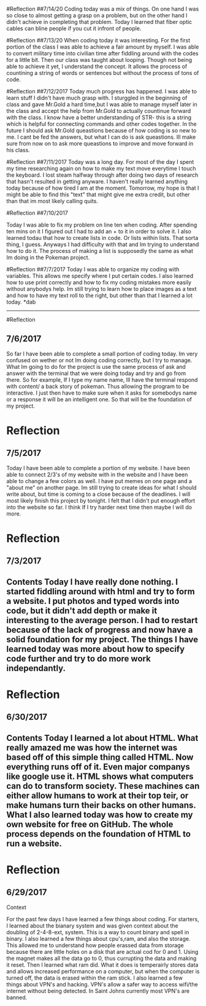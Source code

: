 #Reflection
##7/14/20
Coding today was a mix of things. On one hand I was so close to almost getting a grasp on a problem, but on the other hand I didn't achieve in completing that problem. Today I learned that fiber optic cables can bline people if you cut it infront of people.





#Reflection
##7/13/20
When coding today it was interesting. For the first portion of the class I was able to achieve a fair amount by myself. I was able to convert military time into civilian time after fiddling around with the codes for a little bit. Then our class was taught about looping. Though not being able to achieve it yet, I understand the concept. It allows the process of countining a string of words or sentences but without the process of tons of code.




#Reflection
##7/12/2017
Today much progress has happened. I was able to learn stuff I didn't have much grasp with. I sturggled in the beginning of class and gave Mr.Gold a hard time,but I was able to manage myself later in the class and accept the help from Mr.Gold to actually countinue forward with the class. I know have a better understanding of STR- this is a string which is helpful for connecting commands and other codes together. In the future I should ask Mr.Gold queastions because of how coding is so new to me. I cant be fed the answers, but what I can do is ask queastions. Ill make sure from now on to ask more queastions to improve and move forward in his class.




#Reflection
##7/11/2017
Today was a long day. For most of the day I spent my time researching again on how to make my text move everytime I touch the keyboard. I lost steam halfway through after doing two days of research that hasn't resulted in getting anyware. I haven't really learned anything today because of how tired I am at the moment. Tomorrow, my hope is that I might be able to find this "text" that might give me extra credit, but other than that im most likely calling quits.


#Reflection
##7/10/2017

Today I was able to fix my problem on line ten when coding. After spending ten mins on it I figured out I had to add an + to it in order to solve it. I also learned todau that how to create lists in code. Or lists within lists. That sorta thing, I guess. Anyways I had difficulty with that and Im trying to understand how to do it. The process of making a list is supposedly the same as what Im doing in the Pokeman project.


#Reflection
##7/7/2017
Today I was able to organize my coding with variables. This allows me specify where I put certain codes. I also learned how to use print correctly and how to fix my coding mistakes more easily without anybodys help. Im still trying to learn how to place images as a text and how to have my text roll to the right, but other than that I learned a lot today. *dab



---


#Reflection
## 7/6/2017
So far I have been able to complete a small portion of coding today. Im very confused on wether or not Im doing coding correctly, but I try to manage. What Im going to do for the project is use the same process of ask and answer with the terminal that we were doing today and try and go from there. So for example, If I type my name name, Ill have the terminal respond with content/ a back story of pokeman. Thus allowing the program to be interactive. I just then have to make sure when it asks for somebodys name or a response it will be an intelligent one. So that will be the foundation of my project.



# Reflection
## 7/5/2017
Today I have been able to complete a portion of my website. I have been able to connect 2/3's of my website with in the website and I have been able to change a few colors as well. I have put memes on one page and a "about me" on another page. Im still trying to create ideas for what I should write about, but time is coming to a close because of the deadlines. I will most likely finish this project by tonight. I felt that I didn't put enough effort into the website so far. I think If I try harder next time then maybe I will do more.

# Reflection
## 7/3/2017
Contents 
Today I have really done nothing. I started fiddling around with html and try to form a website. I put photos and typed words into code, but it didn't add depth or make it interesting to the average person. I had to restart because of the lack of progress and now have a solid foundation for my project. The things I have learned today was more about how to specify code further and try to do more work independantly.
---

# Reflection
## 6/30/2017
Contents 
Today I learned a lot about HTML. What really amazed me was how the internet was based off of this simple thing called HTML. Now everything runs off of it. Even major companys like google use it. HTML shows what computers can do to transform society. These machines can either allow humans to work at their top teir, or make humans turn their backs on other humans. What I also learned today was how to create my own website for free on GitHub. The whole process depends on the foundation of HTML to run a website.
---

# Reflection
## 6/29/2017
Context

For the past few days I have learned a few things about coding.
For starters, I learned about the bianary system and was given context about the doubling of 2-4-8-ext, system.
This is a way to count binary and spell in binary. I also learned a few things about cpu's,ram, and also the storage.
This allowed me to understand how people erassed data from storage because there are little holes on a disk that are actual cod for 0 and 1. 
Using the magnet makes all the data go to 0, thus currupting the data and making it reset. Then I learned what ram did. What it does is temperairly stores 
data and allows increased performance on a computer, but when the computer is turned off, the data is erased within the ram stick.
I also learned a few things about VPN's and hacking. VPN's allow a safer way to access wifi/the internet without being detected. In Saint Johns currently most VPN's are banned.
